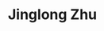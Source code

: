 ---
# Display name

title: Jinglong Zhu
user_groups: ["Graduated Ph.D Students"]



organizations:
- name: 2012-2017 

Interests:
- Molecular Dynamics

---